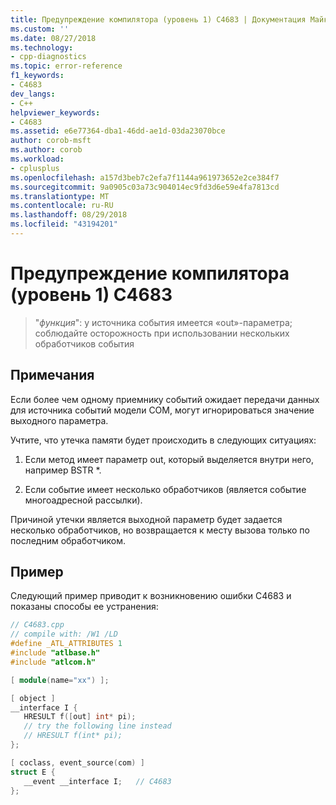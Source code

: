 ```yaml
---
title: Предупреждение компилятора (уровень 1) C4683 | Документация Майкрософт
ms.custom: ''
ms.date: 08/27/2018
ms.technology:
- cpp-diagnostics
ms.topic: error-reference
f1_keywords:
- C4683
dev_langs:
- C++
helpviewer_keywords:
- C4683
ms.assetid: e6e77364-dba1-46dd-ae1d-03da23070bce
author: corob-msft
ms.author: corob
ms.workload:
- cplusplus
ms.openlocfilehash: a157d3beb7c2efa7f1144a961973652e2ce384f7
ms.sourcegitcommit: 9a0905c03a73c904014ec9fd3d6e59e4fa7813cd
ms.translationtype: MT
ms.contentlocale: ru-RU
ms.lasthandoff: 08/29/2018
ms.locfileid: "43194201"
---
```

# <a name="compiler-warning-level-1-c4683"></a>Предупреждение компилятора (уровень 1) C4683

> "*функция*": у источника события имеется «out»-параметра; соблюдайте осторожность при использовании нескольких обработчиков события

## <a name="remarks"></a>Примечания

Если более чем одному приемнику событий ожидает передачи данных для источника событий модели COM, могут игнорироваться значение выходного параметра.

Учтите, что утечка памяти будет происходить в следующих ситуациях:

1. Если метод имеет параметр out, который выделяется внутри него, например BSTR *.

2. Если событие имеет несколько обработчиков (является событие многоадресной рассылки).

Причиной утечки является выходной параметр будет задается несколько обработчиков, но возвращается к месту вызова только по последним обработчиком.

## <a name="example"></a>Пример

Следующий пример приводит к возникновению ошибки C4683 и показаны способы ее устранения:

```cpp
// C4683.cpp
// compile with: /W1 /LD
#define _ATL_ATTRIBUTES 1
#include "atlbase.h"
#include "atlcom.h"

[ module(name="xx") ];

[ object ]
__interface I {
   HRESULT f([out] int* pi);
   // try the following line instead
   // HRESULT f(int* pi);
};

[ coclass, event_source(com) ]
struct E {
   __event __interface I;   // C4683
};
```